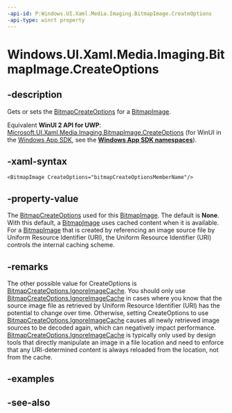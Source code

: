 ```yaml
---
-api-id: P:Windows.UI.Xaml.Media.Imaging.BitmapImage.CreateOptions
-api-type: winrt property
---
```


<!-- Property syntax
public Windows.UI.Xaml.Media.Imaging.BitmapCreateOptions CreateOptions { get;  set; }
-->

# Windows.UI.Xaml.Media.Imaging.BitmapImage.CreateOptions

## -description
Gets or sets the [BitmapCreateOptions](bitmapcreateoptions.md) for a [BitmapImage](bitmapimage.md).

Equivalent **WinUI 2 API for UWP**: [Microsoft.UI.Xaml.Media.Imaging.BitmapImage.CreateOptions](/windows/winui/api/microsoft.ui.xaml.media.imaging.bitmapimage.createoptions) (for WinUI in the [Windows App SDK](/windows/apps/windows-app-sdk/), see the **[Windows App SDK namespaces](/windows/windows-app-sdk/api/winrt/)**).

## -xaml-syntax
```xaml
<BitmapImage CreateOptions="bitmapCreateOptionsMemberName"/>
```


## -property-value
The [BitmapCreateOptions](bitmapcreateoptions.md) used for this [BitmapImage](bitmapimage.md). The default is **None**. With this default, a [BitmapImage](bitmapimage.md) uses cached content when it is available. For a [BitmapImage](bitmapimage.md) that is created by referencing an image source file by Uniform Resource Identifier (URI), the Uniform Resource Identifier (URI) controls the internal caching scheme.

## -remarks
The other possible value for CreateOptions is [BitmapCreateOptions.IgnoreImageCache](bitmapcreateoptions.md). You should only use [BitmapCreateOptions.IgnoreImageCache](bitmapcreateoptions.md) in cases where you know that the source image file as retrieved by Uniform Resource Identifier (URI) has the potential to change over time. Otherwise, setting CreateOptions to use [BitmapCreateOptions.IgnoreImageCache](bitmapcreateoptions.md) causes all newly retrieved image sources to be decoded again, which can negatively impact performance. [BitmapCreateOptions.IgnoreImageCache](bitmapcreateoptions.md) is typically only used by design tools that directly manipulate an image in a file location and need to enforce that any URI-determined content is always reloaded from the location, not from the cache.

## -examples

## -see-also
